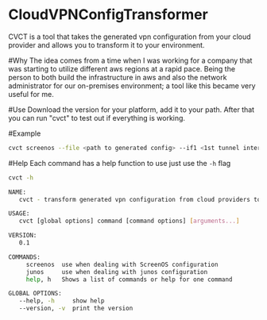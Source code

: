 # CloudVPNConfigTransformer
CVCT is a tool that takes the generated vpn configuration from your cloud provider and allows you to transform it to your environment.

#Why
The idea comes from a time when I was working for a company that was starting to utilize different aws regions at a rapid pace. Being the person to both build the infrastructure in aws and also the network administrator for our on-premises environment; a tool like this became very useful for me.

#Use 
Download the version for your platform, add it to your path. After that you can run "cvct" to test out if everything is working.


#Example
```bash
cvct screenos --file <path to generated config> --if1 <1st tunnel interface> --if2 <2nd tunnel interface> --zone <zone to bind the tunnel interfaces to> --eif <external interface for vpn> --cidr <network range for routing> --nc
```
#Help
Each command has a help function to use just use the `-h` flag
```bash
cvct -h

NAME:
   cvct - transform generated vpn configuration from cloud providers to represent your environment

USAGE:
   cvct [global options] command [command options] [arguments...]

VERSION:
   0.1

COMMANDS:
     screenos  use when dealing with ScreenOS configuration
     junos     use when dealing with junos configuration
     help, h   Shows a list of commands or help for one command

GLOBAL OPTIONS:
   --help, -h     show help
   --version, -v  print the version

```